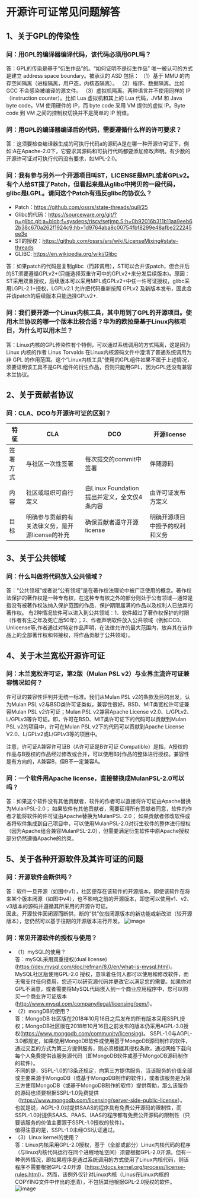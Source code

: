 # 开源许可证常见问题解答

## 1、关于GPL的传染性
### 问：用GPL的编译器编译代码，该代码必须用GPL吗？
答：GPL的传染是基于“衍生作品”的。“如何证明不是衍生作品” 唯一被认可的方式是建立 address space boundary。被承认的 ASD 包括：
（1）基于 MMU 的内存空间隔离（进程隔离，用户态，内核态隔离）。
（2）程序、数据隔离。比如 GCC 不会感染被编译的源文件。
（3）虚拟机隔离。两种语言并不使用同样的 IP（instruction counter）。比如 Lua 虚拟机和其上的 Lua 代码，JVM 和 Java byte code。VM 使用硬件的 IP，而 byte code 采用 VM 提供的虚拟 IP。Byte code 到 VM 之间的控制权切换并不是简单的 IP 附值。
### 问：用GPL的编译器编译后的代码，需要遵循什么样的许可要求？
答：这须要检查编译器生成的可执行代码a的源码A是在哪一种开源许可证下，例如:A在Apache-2.0下，它要求其源码和可执行代码都要添加修改声明。有少数的开源许可证对可执行代码没有要求，如MPL-2.0。
### 问：我有参与另外一个开源项目叫ST，LICENSE是MPL或者GPLv2。有个人给ST提了Patch，但看起来是从glibc中拷贝的一段代码，glibc是LGPL。请问这个Patch有违反glibc的协议么？
- Patch：https://github.com/ossrs/state-threads/pull/25
- Glibc的代码：https://sourceware.org/git/?p=glibc.git;a=blob;f=sysdeps/riscv/setjmp.S;h=0b92016b311b11aa9eeb62b38c670a262f1924c9;hb=1d9764aba8c00754fbf8299e48afbe222245ee3e
- ST的授权：https://github.com/ossrs/srs/wiki/LicenseMixing#state-threads
- GLIBC: https://en.wikipedia.org/wiki/Glibc

答：如果patch的代码是复制glibc（而非调用），ST可以合并该patch，但合并后的ST须要遵循GPLv2+(只能选择双重许可中的GPLv2+来分发后续版本)。原因：ST采用双重授权，后续版本可以采用MPL或GPLv2+中任一许可证授权，glibc采用LGPL-2.1+授权，LGPLv2.1 允许把代码重新按照 GPLv2 及新版本发布，因此合并该patch的后续版本只能选择GPLv2+.

### 问：我们要开源一个Linux内核工具，其中用到了GPL的开源项目。使用木兰协议的哪一个版本比较合适？华为的欧拉是基于Linux内核项目，为什么可以用木兰？
答：Linux内核的GPL传染性有个特例，可以通过系统调用的方式隔离，这是因为Linux 内核的作者 Linus Torvalds 在Linux内核源码文件中澄清了普通系统调用为非 GPL 的作用范围。这个“Linux内核工具”使用的GPL组件如果不属于上述情况，须要证明该工具不是GPL组件的衍生作品，否则只能用GPL，因为GPL还没有兼容木兰协议。

## 2、关于贡献者协议
### 问：CLA、DCO与开源许可证的区别？
| 特征 | CLA | DCO| 开源license |
| ---- | ---- | ---- | ---- |
| 签署方式 | 与社区一次性签署 | 每次提交的commit中签署 | 伴随源码 |
| 内容 | 社区或组织可自行定义 | 由Linux Foundation提出并定义，全文仅4条内容 | 由许可证发布方定义 |
| 目标 | 明确参与贡献的有关法律义务，是开源license的补充 | 确保贡献者遵守开源license | 明确开源项目中授予的权利和义务 |

## 3、关于公共领域
### 问：什么叫做将代码放入公共领域？
答：“公共领域”或者说“公有领域”是在著作权法理论中被广泛使用的概念。著作权法保护的著作权是一种专有权，在这种专有权之外的部分则处于公有领域—通常是指没有被著作权法纳入保护范围的作品、保护期限届满的作品以及权利人已放弃的著作权。
有2种情况软件可以进入到公共领域：1、软件超过了著作权保护的时限（作者有生之年及死亡后50年）；2、作者声明软件放入公共领域（例如CC0、Unlicense等,作者通过对特定作品声明，在法律允许的最大范围内，放弃其在该作品上的全部著作权和邻接权，将作品贡献于公共领域）。

## 4、关于木兰宽松开源许可证

### 问：木兰宽松许可证，第2版（Mulan PSL v2）与业界主流许可证兼容情况如何？

许可证的兼容性评判并无统一标准。我们从Mulan PSL v2的条款及目的出发，认为Mulan PSL v2与BSD类许可证类似，兼容性很好。BSD、MIT类宽松许可证兼容Mulan PSL v2许可证；Mulan PSL v2兼容Apache License v2.0、L/GPLv2、L/GPLv3等许可证。即，许可在BSD、MIT类许可证下的代码可以贡献到Mulan PSL v2的项目中，许可在Mulan PSL v2下的代码可以贡献到Apache License V2.0、L/GPLv2或L/GPLv3等的项目中。

注意，许可证A兼容许可证B（A许可证是B许可证 Compatible）是指，A授权的作品与B授权的作品经过修改或合并，可以使用B对作品的整体进行授权。兼容性是有方向的，A兼容B，但B不一定兼容A。

### 问：一个软件用Apache license，直接替换成MulanPSL-2.0可以吗？
答：如果这个软件没有其他贡献者，软件的作者可以直接将许可证由Apache替换为MulanPSL-2.0；
如果软件有其他贡献者，需要征得所有贡献者同意，软件的作者才能将软件的许可证由Apache替换为MulanPSL-2.0；
如果贡献者修改软件或者将软件集成到自己项目中，可以使用MulanPSL-2.0对衍生软件的整体进行授权（因为Apache组合兼容MulanPSL-2.0），但需要满足衍生软件中原Apache授权部分仍然遵循Apache的约束。


## 5、关于各种开源软件及其许可证的问题

### 问：开源软件会断供吗？
答：软件一旦开源（如图中v1），社区便存在该软件的开源版本，即使该软件在将来某个版本闭源（如图中v4），也不影响之前的开源版本，即您可以使用v1、v2、v3版本的源码并遵循其所采用的开源许可证。    
因此，开源软件因闭源而断供，断的“供”仅指闭源版本的新功能或新改进（较开源版本），您仍然可以基于往期的开源版本进行开发。
![image](https://user-images.githubusercontent.com/24621557/171010239-54df1223-350d-4f10-9141-380ac9f85934.png)
### 问：常见开源软件的授权与使用？
- （1）mySQL的使用？   
答：mySQL采用双重授权(dual license)(<https://dev.mysql.com/doc/refman/8.0/en/what-is-mysql.html>)。MySQL社区版使用GPL-2.0 授权，意味着任何人都可以使用和修改软件，而无需支付任何费用，您还可以研究源代码并更改它以满足您的需要。如果你对GPL不满意，或者需要将MySQL代码嵌入到一个商业应用程序中，您可以购买一个商业许可证版本(<http://www.mysql.com/company/legal/licensing/oem/>)。     
- （2）mongDB的使用？     
答：MongoDB 社区版在2018年10月16日之后发布的所有版本采用SSPL授权；MongoDB社区版在2018年10月16日之前发布的版本仍采用AGPL-3.0授权(<https://www.mongodb.com/community/licensing>)。
SSPL-1.0与AGPL-3.0都规定，如果使用MongoDB软件或使用基于MongoDB源码制作的软件，通过交互的方式为第三方提供服务，则必须根据其授权条款，通过网络下载向每个人免费提供该服务源代码（即MongoDB软件或基于MongoDB源码制作的软件）。      
不同的是，SSPL-1.0的13条还规定，向第三方提供服务，当该服务的价值全部或主要来源于MongoDB（或基于MongoDB制作的软件），或者该服务是为第三方使用MongoDB（或基于MongoDB制作的软件）提供帮助，那么该服务的源码也须要根据SSPL-1.0免费提供（<https://www.mongodb.com/licensing/server-side-public-license>）。      
也就是说，AGPL-3.0对提供SAAS的程序具有免费公开源码的限制性，而SSPL-1.0对提供SAAS、PAAS、IAAS的程序都有免费公开源码的限制性（只要该服务的价值主要源于SSPL-1.0授权的软件）。     
值得注意的是，SSPL-1.0未经OSI认证通过。     
- （3）Linux kernel的使用？     
答：Linux内核采用GPL-2.0授权，基于（全部或部分）Linux内核代码的程序（与linux内核代码运行在同个进程地址空间）须要根据GPL-2.0开源。但有一种例外情况，即如果程序是通过系统调用的方式使用了Linux内核代码，则该程序不需要根据GPL-2.0开源（<https://docs.kernel.org/process/license-rules.html>）。然而，该例外仅针对Linux内核（Linus在Linux内核的COPYING文件中作出的澄清），不包括其他根据GPL-2.0授权的软件。     
![image](https://user-images.githubusercontent.com/24621557/171004960-56943e2d-5250-4ac6-a127-89b8fbbd8ae2.png)
